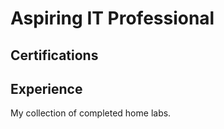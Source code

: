 # Aspiring IT Professional 

## Certifications

## Experience
My collection of completed home labs.
